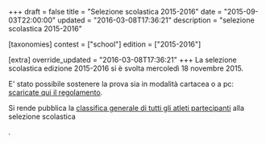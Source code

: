+++
draft = false
title = "Selezione scolastica 2015-2016"
date = "2015-09-03T22:00:00"
updated = "2016-03-08T17:36:21"
description = "selezione scolastica 2015-2016"

[taxonomies]
contest = ["school"]
edition = ["2015-2016"]

[extra]
override_updated = "2016-03-08T17:36:21"
+++
La selezione scolastica edizione 2015-2016 si è svolta mercoledì 18 novembre 2015.

E' stato possibile sostenere la prova sia in modalità cartacea o a pc: [scaricate qui il regolamento](/oldsite/101/OII-Reg_SelScolastica_2015.pdf).

Si rende pubblica la [classifica generale di tutti gli atleti partecipanti](/oldsite/101/partecipanti_scolastica_2015.xlsx) alla selezione scolastica

.
